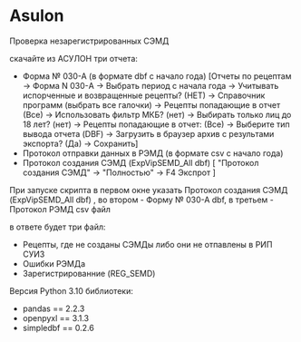 # Asulon
Проверка незарегистрированных СЭМД

скачайте из АСУЛОН три отчета:
- Форма № 030-А (в формате dbf c начало года) [Отчеты по рецептам -> Форма N 030-А -> Выбрать период с начала года -> Учитывать испорченные и возвращенные рецепты? (НЕТ) -> Справочник программ (выбрать все галочки)  -> Рецепты попадающие в отчет (Все) -> Использовать фильтр МКБ? (нет) -> Выбирать только лиц до 18 лет?  (нет) -> Рецепты попадающие в отчет: (Все) -> Выберите тип вывода отчета (DBF) -> Загрузить в браузер архив с результами экспорта? (Да) -> Сохранить]
- Протокол отправки данных в РЭМД (в формате csv c начало года)
- Протокол создания СЭМД (ExpVipSEMD_All dbf) [ "Протокол создания СЭМД" -> "Полностью" -> F4 Экспрот ]
 
При запуске скрипта 
в первом окне указать Протокол создания СЭМД (ExpVipSEMD_All dbf) , 
во втором - Форму № 030-А dbf, 
в третьем - Протокол РЭМД csv файл

в ответе будет три файл:
-   Рецепты, где не созданы СЭМДы либо они не отпавлены в РИП СУИЗ
-   Ошибки РЭМДа
-   Зарегистрированние (REG_SEMD)
   
Версия Python 3.10
библиотеки:
- pandas == 2.2.3
- openpyxl == 3.1.3
- simpledbf == 0.2.6
